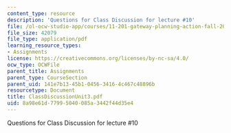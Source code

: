 ```yaml
---
content_type: resource
description: 'Questions for Class Discussion for lecture #10'
file: /ol-ocw-studio-app/courses/11-201-gateway-planning-action-fall-2002/8a98e61d77995040085a3442f44d35e4_ClassDiscussionUnit3.pdf
file_size: 42079
file_type: application/pdf
learning_resource_types:
- Assignments
license: https://creativecommons.org/licenses/by-nc-sa/4.0/
ocw_type: OCWFile
parent_title: Assignments
parent_type: CourseSection
parent_uid: 141e7b13-45b1-0456-3416-4c467c48896b
resourcetype: Document
title: ClassDiscussionUnit3.pdf
uid: 8a98e61d-7799-5040-085a-3442f44d35e4
---
```

Questions for Class Discussion for lecture #10